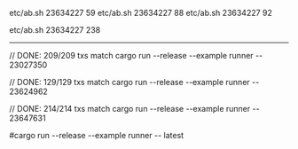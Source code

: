 etc/ab.sh 23634227 59
etc/ab.sh 23634227 88
etc/ab.sh 23634227 92

etc/ab.sh 23634227 238

---

// DONE: 209/209 txs match
cargo run --release --example runner -- 23027350

// DONE: 129/129 txs match
cargo run --release --example runner -- 23624962

// DONE: 214/214 txs match
cargo run --release --example runner -- 23647631

#cargo run --release --example runner -- latest
